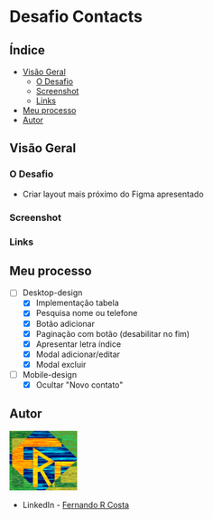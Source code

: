 # Desafio Contacts

## Índice

- [Visão Geral](#visão-geral)
  - [O Desafio](#o-desafio)
  - [Screenshot](#screenshot)
  - [Links](#links)
- [Meu processo](#meu-processo)
- [Autor](#autor)

## Visão Geral

### O Desafio

- Criar layout mais próximo do Figma apresentado

### Screenshot

<!-- ![](./public/desafio_MyPayments_Figma.png) -->

### Links

<!-- - Site URL: [MyPayments](https://desafio-mypayments.vercel.app/) -->

## Meu processo

- [ ] Desktop-design
  - [x] Implementação tabela
  - [x] Pesquisa nome ou telefone
  - [x] Botão adicionar
  - [x] Paginação com botão (desabilitar no fim)
  - [x] Apresentar letra índice
  - [x] Modal adicionar/editar
  - [x] Modal excluir
- [ ] Mobile-design
  - [x] Ocultar "Novo contato"

## Autor

<img src="./public/FRC.gif" width=120px>

- LinkedIn - [Fernando R Costa](https://www.linkedin.com/in/fernando-r-costa/)